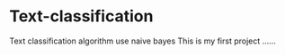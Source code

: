 # Text-classification
Text classification algorithm use naive bayes
This is my first project ......

